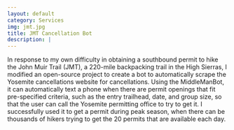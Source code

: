 ```yaml
---
layout: default
category: Services
img: jmt.jpg
title: JMT Cancellation Bot
description: |
---
```

In response to my own difficulty in obtaining a southbound permit to hike the John Muir Trail (JMT), a 220-mile backpacking trail in the High Sierras, I modified an open-source project to create a bot to automatically scrape the Yosemite cancellations website for cancellations. Using the MiddleManBot, it can automatically text a phone when there are permit openings that fit pre-specified criteria, such as the entry trailhead, date, and group size, so that the user can call the Yosemite permitting office to try to get it. I successfully used it to get a permit during peak season, when there can be thousands of hikers trying to get the 20 permits that are available each day.